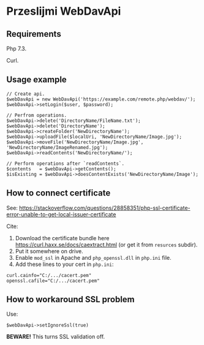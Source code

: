 # Przeslijmi WebDavApi

## Requirements

Php 7.3.

Curl.

## Usage example

```
// Create api.
$webDavApi = new WebDavApi('https://example.com/remote.php/webdav/');
$webDavApi->setLogin($user, $password);

// Perfrom operations.
$webDavApi->delete('DirectoryName/FileName.txt');
$webDavApi->delete('DirectoryName');
$webDavApi->createFolder('NewDirectoryName');
$webDavApi->uploadFile($localUri, 'NewDirectoryName/Image.jpg');
$webDavApi->moveFile('NewDirectoryName/Image.jpg', 'NewDirectoryName/ImageRenamed.jpg');
$webDavApi->readContents('NewDirectoryName/');

// Perform operations after `readContents`.
$contents   = $webDavApi->getContents();
$isExisting = $webDavApi->doesContentExists('NewDirectoryName/Image');
```

## How to connect certificate

See: https://stackoverflow.com/questions/28858351/php-ssl-certificate-error-unable-to-get-local-issuer-certificate

Cite:

1. Download the certificate bundle here https://curl.haxx.se/docs/caextract.html (or get it from `resurces` subdir).
1. Put it somewhere on drive.
1. Enable `mod_ssl` in Apache and `php_openssl.dll` in `php.ini` file.
1. Add these lines to your cert in `php.ini`:

```
curl.cainfo="C:/.../cacert.pem"
openssl.cafile="C:/.../cacert.pem"
```

## How to workaround SSL problem

Use:

```
$webDavApi->setIgnoreSsl(true)
```

**BEWARE!** This turns SSL validation off.
